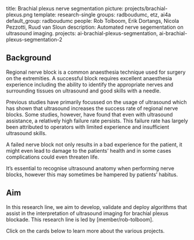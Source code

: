 title: Brachial plexus nerve segmentation
picture: projects/brachial-plexus.png
template: research-single
groups: radboudumc, etz, ai4a
default_group: radboudumc
people: Rob Tolboom, Erik Dortangs, Nicola Pezzotti, Ruud van Sloun
description: Automated nerve segementation on ultrasound imaging.
projects: ai-brachial-plexus-segmentation, ai-brachial-plexus-segmentation-2

## Background
Regional nerve block is a common anaesthesia technique used for surgery on the extremities. A successful block requires excellent anaesthesia experience including the ability to identify the appropriate nerves and surrounding tissues on ultrasound and good skills with a needle.

Previous studies have primarily focussed on the usage of ultrasound which has shown that ultrasound increases the success rate of regional nerve blocks. Some studies, however, have found that even with ultrasound assistance, a relatively high failure rate persists. This failure rate has largely been attributed to operators with limited experience and insufficient ultrasound skills.

A failed nerve block not only results in a bad experience for the patient, it might even lead to damage to the patients’ health and in some cases complications could even threaten life.

It’s essential to recognise ultrasound anatomy when performing nerve blocks, however this may sometimes be hampered by patients’ habitus. 

## Aim
In this research line, we aim to develop, validate and deploy algorithms that assist in the interpretation of ultrasound imaging for brachial plexus blockade. This research line is led by [member/rob-tolboom]. 

Click on the cards below to learn more about the various projects.
